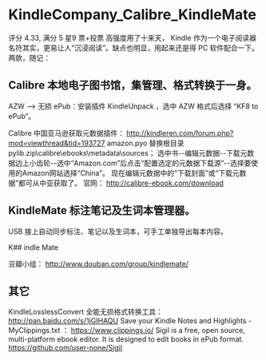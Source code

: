 # KindleCompany_Calibre_KindleMate

评分 4.33, 满分 5 星9 票+投票
高强度用了十来天， Kindle 作为一个电子阅读器名符其实，更易让人“沉浸阅读”。缺点也明显，用起来还是得 PC 软件配合一下。两款，随记：

## Calibre 本地电子图书馆，集管理、格式转换于一身。

AZW --> 无损 ePub：安装插件 KindleUnpack ，选中 AZW 格式后选择 “KF8 to ePub”。

Calibre 中国亚马逊获取元数据插件： http://kindleren.com/forum.php?mod=viewthread&tid=193727
amazon.pyo 替换根目录 pylib.zip\calibre\ebooks\metadata\sources；
选中书--编辑元数据--下载元数据边上小齿轮--选中“Amazon.com”后点击“配置选定的元数据下载源”--选择要使用的Amazon网站选择“China”。
现在编辑元数据中的“下载封面”或“下载元数据”都可从中亚获取了。
官网： http://calibre-ebook.com/download

## KindleMate 标注笔记及生词本管理器。

USB 接上自动同步标注、笔记以及生词本，可手工单独导出每本内容。

K## indle Mate

豆瓣小组： http://www.douban.com/group/kindlemate/

## 其它

KindleLosslessConvert 全能无损格式转换工具： http://pan.baidu.com/s/1jGIHAQU
Save your Kindle Notes and Highlights - MyClippings.txt ： https://www.clippings.io/
Sigil is a free, open source, multi-platform ebook editor. It is designed to edit books in ePub format. https://github.com/user-none/Sigil